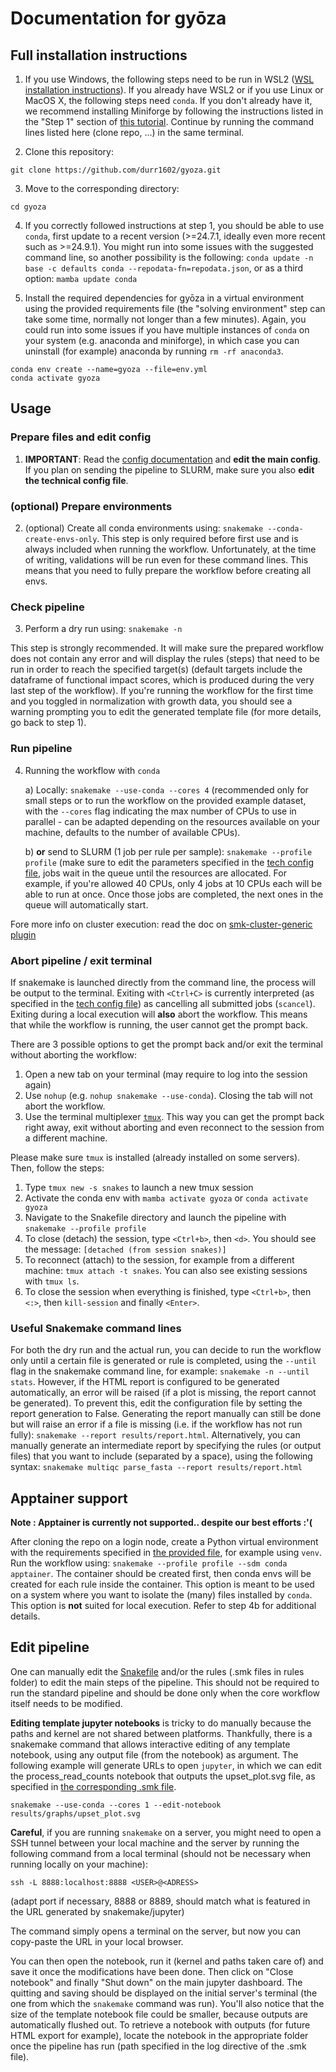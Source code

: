 # Documentation for gyōza

## Full installation instructions

1. If you use Windows, the following steps need to be run in WSL2 ([WSL installation instructions](https://learn.microsoft.com/en-us/windows/wsl/install)). If you already have WSL2 or if you use Linux or MacOS X, the following steps need `conda`. If you don't already have it, we recommend installing Miniforge by following the instructions listed in the "Step 1" section of [this tutorial](https://snakemake.readthedocs.io/en/stable/tutorial/setup.html#step-1-installing-miniforge). Continue by running the command lines listed here (clone repo, ...) in the same terminal.

2. Clone this repository:
```
git clone https://github.com/durr1602/gyoza.git
```
3. Move to the corresponding directory:
```
cd gyoza
```
4. If you correctly followed instructions at step 1, you should be able to use `conda`, first update to a recent version (>=24.7.1, ideally even more recent such as >=24.9.1). You might run into some issues with the suggested command line, so another possibility is the following: `conda update -n base -c defaults conda --repodata-fn=repodata.json`, or as a third option: `mamba update conda`

5. Install the required dependencies for gyōza in a virtual environment using the provided requirements file (the "solving environment" step can take some time, normally not longer than a few minutes). Again, you could run into some issues if you have multiple instances of `conda` on your system (e.g. anaconda and miniforge), in which case you can uninstall (for example) anaconda by running `rm -rf anaconda3`.
```
conda env create --name=gyoza --file=env.yml
conda activate gyoza
```
## Usage

### Prepare files and edit config
1. **IMPORTANT**: Read the [config documentation](../config/README.md) and **edit the main config**. If you plan on sending the pipeline to SLURM, make sure you also **edit the technical config file**.

### (optional) Prepare environments
2. (optional) Create all conda environments using: `snakemake --conda-create-envs-only`. This step is only required before first use and is always included when running the workflow. Unfortunately, at the time of writing, validations will be run even for these command lines. This means that you need to fully prepare the workflow before creating all envs.

### Check pipeline
3. Perform a dry run using: `snakemake -n`

This step is strongly recommended. It will make sure the prepared workflow does not contain any error and will display the rules (steps) that need to be run in order to reach the specified target(s) (default targets include the dataframe of functional impact scores, which is produced during the very last step of the workflow). If you're running the workflow for the first time and you toggled in normalization with growth data, you should see a warning prompting you to edit the generated template file (for more details, go back to step 1).

### Run pipeline
4. Running the workflow with `conda`

    a) Locally: `snakemake --use-conda --cores 4` (recommended only for small steps or to run the workflow on the provided example dataset, with the `--cores` flag indicating the max number of CPUs to use in parallel - can be adapted depending on the resources available on your machine, defaults to the number of available CPUs).
    
    b) **or** send to SLURM (1 job per rule per sample): `snakemake --profile profile` (make sure to edit the parameters specified in the [tech config file](../profile/config.v8+.yaml), jobs wait in the queue until the resources are allocated. For example, if you're allowed 40 CPUs, only 4 jobs at 10 CPUs each will be able to run at once. Once those jobs are completed, the next ones in the queue will automatically start.

Fore more info on cluster execution: read the doc on [smk-cluster-generic plugin](https://github.com/jdblischak/smk-simple-slurm/tree/main)

### Abort pipeline / exit terminal

If snakemake is launched directly from the command line, the process will be output to the terminal. Exiting with `<Ctrl+C>` is currently interpreted (as specified in the [tech config file](../profile/config.v8+.yaml)) as cancelling all submitted jobs (`scancel`). Exiting during a local execution will **also** abort the workflow. This means that while the workflow is running, the user cannot get the prompt back.

There are 3 possible options to get the prompt back and/or exit the terminal without aborting the workflow:
1. Open a new tab on your terminal (may require to log into the session again)
2. Use `nohup` (e.g. `nohup snakemake --use-conda`). Closing the tab will not abort the workflow.
3. Use the terminal multiplexer [`tmux`](https://github.com/tmux/tmux/wiki/Getting-Started). This way you can get the prompt back right away, exit without aborting and even reconnect to the session from a different machine.

Please make sure `tmux` is installed (already installed on some servers). Then, follow the steps:
1. Type `tmux new -s snakes` to launch a new tmux session
2. Activate the conda env with `mamba activate gyoza` or `conda activate gyoza`
3. Navigate to the Snakefile directory and launch the pipeline with `snakemake --profile profile`
4. To close (detach) the session, type `<Ctrl+b>`, then `<d>`. You should see the message: `[detached (from session snakes)]`
5. To reconnect (attach) to the session, for example from a different machine: `tmux attach -t snakes`. You can also see existing sessions with `tmux ls`.
6. To close the session when everything is finished, type `<Ctrl+b>`, then `<:>`, then `kill-session` and finally `<Enter>`.

### Useful Snakemake command lines
For both the dry run and the actual run, you can decide to run the workflow only until a certain file is generated or rule is completed, using the `--until` flag in the snakemake command line, for example: `snakemake -n --until stats`. However, if the HTML report is configured to be generated automatically, an error will be raised (if a plot is missing, the report cannot be generated). To prevent this, edit the configuration file by setting the report generation to False. Generating the report manually can still be done but will raise an error if a file is missing (i.e. if the workflow has not run fully): `snakemake --report results/report.html`. Alternatively, you can manually generate an intermediate report by specifying the rules (or output files) that you want to include (separated by a space), using the following syntax: `snakemake multiqc parse_fasta --report results/report.html`

## Apptainer support
**Note : Apptainer is currently not supported.. despite our best efforts :'(**

After cloning the repo on a login node, create a Python virtual environment with the requirements specified in [the provided file](../env.yml), for example using `venv`. Run the workflow using: `snakemake --profile profile --sdm conda apptainer`. The container should be created first, then conda envs will be created for each rule inside the container. This option is meant to be used on a system where you want to isolate the (many) files installed by `conda`. This option is **not** suited for local execution. Refer to step 4b for additional details.

## Edit pipeline
One can manually edit the [Snakefile](../workflow/Snakefile) and/or the rules (.smk files in rules folder) to edit the main steps of the pipeline. This should not be required to run the standard pipeline and should be done only when the core workflow itself needs to be modified.
    
**Editing template jupyter notebooks** is tricky to do manually because the paths and kernel are not shared between platforms. Thankfully, there is a snakemake command that allows interactive editing of any template notebook, using any output file (from the notebook) as argument. The following example will generate URLs to open `jupyter`, in which we can edit the process_read_counts notebook that outputs the upset_plot.svg file, as specified in [the corresponding .smk file](../workflow/rules/process_read_counts.smk).

```
snakemake --use-conda --cores 1 --edit-notebook results/graphs/upset_plot.svg
```

**Careful**, if you are running `snakemake` on a server, you might need to open a SSH tunnel between your local machine and the server by running the following command from a local terminal (should not be necessary when running locally on your machine):
```  
ssh -L 8888:localhost:8888 <USER>@<ADRESS>
```
(adapt port if necessary, 8888 or 8889, should match what is featured in the URL generated by snakemake/jupyter)

The command simply opens a terminal on the server, but now you can copy-paste the URL in your local browser.
    
You can then open the notebook, run it (kernel and paths taken care of) and save it once the modifications have been done. Then click on "Close notebook" and finally "Shut down" on the main jupyter dashboard. The quitting and saving should be displayed on the initial server's terminal (the one from which the `snakemake` command was run). You'll also notice that the size of the template notebook file could be smaller, because outputs are automatically flushed out. To retrieve a notebook with outputs (for future HTML export for example), locate the notebook in the appropriate folder once the pipeline has run (path specified in the log directive of the .smk file).